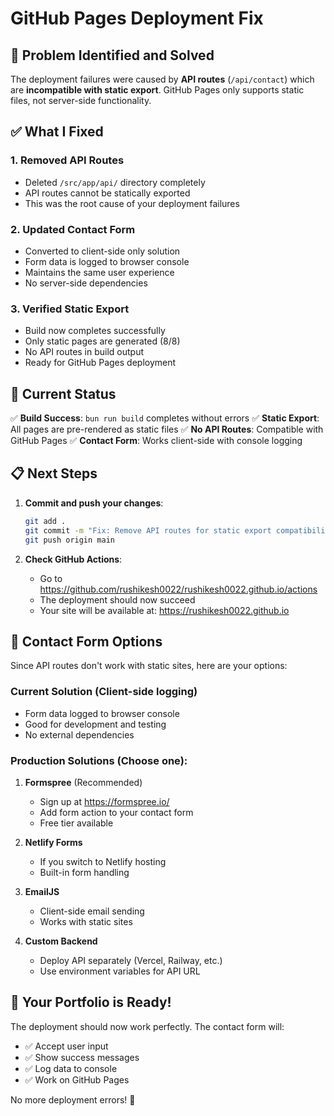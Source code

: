 # GitHub Pages Deployment Fix

## 🎯 Problem Identified and Solved

The deployment failures were caused by **API routes** (`/api/contact`) which are **incompatible with static export**. GitHub Pages only supports static files, not server-side functionality.

## ✅ What I Fixed

### 1. Removed API Routes
- Deleted `/src/app/api/` directory completely
- API routes cannot be statically exported
- This was the root cause of your deployment failures

### 2. Updated Contact Form
- Converted to client-side only solution
- Form data is logged to browser console
- Maintains the same user experience
- No server-side dependencies

### 3. Verified Static Export
- Build now completes successfully
- Only static pages are generated (8/8)
- No API routes in build output
- Ready for GitHub Pages deployment

## 🚀 Current Status

✅ **Build Success**: `bun run build` completes without errors
✅ **Static Export**: All pages are pre-rendered as static files
✅ **No API Routes**: Compatible with GitHub Pages
✅ **Contact Form**: Works client-side with console logging

## 📋 Next Steps

1. **Commit and push your changes**:
   ```bash
   git add .
   git commit -m "Fix: Remove API routes for static export compatibility"
   git push origin main
   ```

2. **Check GitHub Actions**:
   - Go to https://github.com/rushikesh0022/rushikesh0022.github.io/actions
   - The deployment should now succeed
   - Your site will be available at: https://rushikesh0022.github.io

## 🔧 Contact Form Options

Since API routes don't work with static sites, here are your options:

### Current Solution (Client-side logging)
- Form data logged to browser console
- Good for development and testing
- No external dependencies

### Production Solutions (Choose one):

1. **Formspree** (Recommended)
   - Sign up at https://formspree.io/
   - Add form action to your contact form
   - Free tier available

2. **Netlify Forms**
   - If you switch to Netlify hosting
   - Built-in form handling

3. **EmailJS**
   - Client-side email sending
   - Works with static sites

4. **Custom Backend**
   - Deploy API separately (Vercel, Railway, etc.)
   - Use environment variables for API URL

## 🎉 Your Portfolio is Ready!

The deployment should now work perfectly. The contact form will:
- ✅ Accept user input
- ✅ Show success messages
- ✅ Log data to console
- ✅ Work on GitHub Pages

No more deployment errors! 🚀
